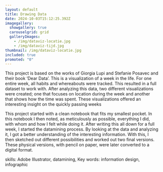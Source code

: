 ```yaml
---
layout: default
title: Drawing Data
date: 2024-10-03T15:12:25.392Z
imagegallery:
  showgallery: true
  carouselgrid: grid
  galleryImages:
    - /img/dataviz-locatie.jpg
    - /img/dataviz-tijd.jpg
thumbnail: /img/dataviz-locatie.jpg
included: true
promoted: "0"
---
```

This project is based on the works of Giorgia Lupi and Stefanie Posavec and their book ‘Dear Data’. This is a visualization of a week in the life. For one entire week, all habits and whereabouts were tracked. This resulted in a full dataset to work with. After analyzing this data, two different visualizations were created; one that focuses on location during the week and another that shows how the time was spent. These visualizations offered an interesting insight on the quickly passing weeks 

This project started with a clean notebook that fits my smallest pocket. In this notebook I then noted, as meticulously as possible, everything I did, with whom and how I felt while doing it. After writing this all down for a full week, I started the datamining process. By looking at the data and analyzing it, I got a better understanding of the interesting information. With this, I then sketched out different possibilities and worked out two final versions. These physical versions, with pencil on paper, were later converted to a digital format. 

skills: Adobe Illustrator, datamining, 
Key words: information design, infographic
